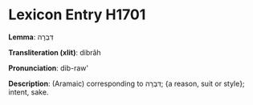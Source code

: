 # Lexicon Entry H1701

**Lemma**: דִּבְרָה

**Transliteration (xlit)**: dibrâh

**Pronunciation**: dib-raw'

**Description**:
(Aramaic) corresponding to דִּבְרָה; {a reason, suit or style}; intent, sake.
